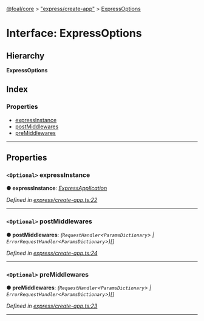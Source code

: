 [@foal/core](../README.md) > ["express/create-app"](../modules/_express_create_app_.md) > [ExpressOptions](../interfaces/_express_create_app_.expressoptions.md)

# Interface: ExpressOptions

## Hierarchy

**ExpressOptions**

## Index

### Properties

* [expressInstance](_express_create_app_.expressoptions.md#expressinstance)
* [postMiddlewares](_express_create_app_.expressoptions.md#postmiddlewares)
* [preMiddlewares](_express_create_app_.expressoptions.md#premiddlewares)

---

## Properties

<a id="expressinstance"></a>

### `<Optional>` expressInstance

**● expressInstance**: *[ExpressApplication](_express_create_app_.expressapplication.md)*

*Defined in [express/create-app.ts:22](https://github.com/FoalTS/foal/blob/70cc46bd/packages/core/src/express/create-app.ts#L22)*

___
<a id="postmiddlewares"></a>

### `<Optional>` postMiddlewares

**● postMiddlewares**: *(`RequestHandler`<`ParamsDictionary`> \| `ErrorRequestHandler`<`ParamsDictionary`>)[]*

*Defined in [express/create-app.ts:24](https://github.com/FoalTS/foal/blob/70cc46bd/packages/core/src/express/create-app.ts#L24)*

___
<a id="premiddlewares"></a>

### `<Optional>` preMiddlewares

**● preMiddlewares**: *(`RequestHandler`<`ParamsDictionary`> \| `ErrorRequestHandler`<`ParamsDictionary`>)[]*

*Defined in [express/create-app.ts:23](https://github.com/FoalTS/foal/blob/70cc46bd/packages/core/src/express/create-app.ts#L23)*

___

